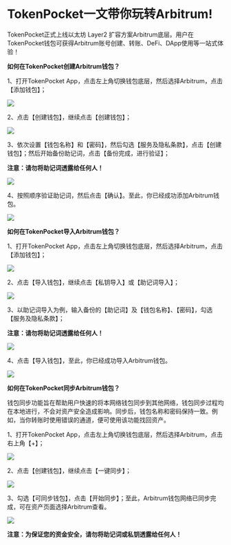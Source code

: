 # TokenPocket一文带你玩转Arbitrum!

TokenPocket正式上线以太坊 Layer2 扩容方案Arbitrum底层。用户在TokenPocket钱包可获得Arbitrum账号创建、转账、DeFi、DApp使用等一站式体验！

**如何在TokenPocket创建Arbitrum钱包？**

1、打开TokenPocket App，点击左上角切换钱包底层，然后选择Arbitrum，点击【添加钱包】；

![](<../../.gitbook/assets/1 (32).png>)

2、点击【创建钱包】，继续点击【创建钱包】；

![](<../../.gitbook/assets/2 (29) (1).png>)

3、依次设置【钱包名称】和【密码】，然后勾选【服务及隐私条款】，点击【创建钱包】；然后开始备份助记词，点击【备份完成，进行验证】；

**注意：请勿将助记词透露给任何人！**

![](<../../.gitbook/assets/3 (23) (1).png>)

4、按照顺序验证助记词，然后点击【确认】。至此，你已经成功添加Arbitrum钱包。

![](<../../.gitbook/assets/4 (16) (1).png>)

**如何在TokenPocket导入Arbitrum钱包？**

1、打开TokenPocket App，点击左上角切换钱包底层，然后选择Arbitrum，点击【添加钱包】；

![](<../../.gitbook/assets/5 (12) (1).png>)

2、点击【导入钱包】，继续点击【私钥导入】或【助记词导入】；

![](<../../.gitbook/assets/6 (10) (1).png>)

3、以助记词导入为例，输入备份的【助记词】及【钱包名称】、【密码】，勾选【服务及隐私条款】；

**注意：请勿将助记词透露给任何人！**

![](<../../.gitbook/assets/7 (6) (1).png>)

4、点击【导入钱包】，至此，你已经成功导入Arbitrum钱包。

![](<../../.gitbook/assets/8 (3) (1).png>)

**如何在TokenPocket同步Arbitrum钱包？**

钱包同步功能旨在帮助用户快速的将本网络钱包同步到其他网络，钱包同步过程均在本地进行，不会对资产安全造成影响。同步后，钱包名称和密码保持一致。例如，当你转账时使用错误的通道，便可使用该功能找回资产。

1、打开TokenPocket App，点击左上角切换钱包底层，然后选择Arbitrum，点击右上角【+】；

![](<../../.gitbook/assets/9 (6).png>)

2、点击【创建钱包】，继续点击【一键同步】；

![](<../../.gitbook/assets/10 (4).png>)

3、勾选【可同步钱包】，点击【开始同步】；至此，Arbitrum钱包网络已同步完成，可在资产页面选择Arbitrum查看。

![](<../../.gitbook/assets/11 (3) (1).png>)

**注意：为保证您的资金安全，请勿将助记词或私钥透露给任何人！**
